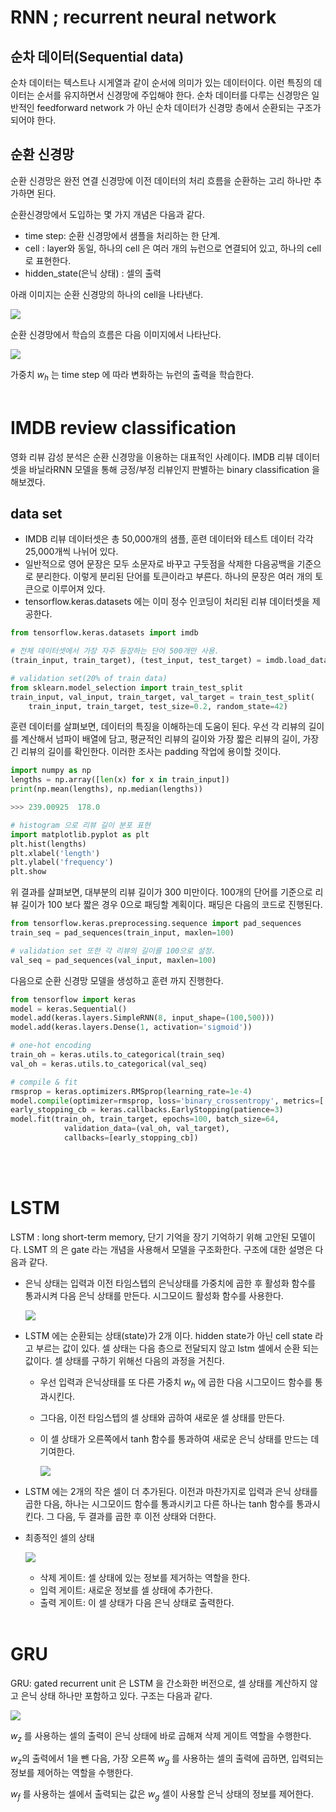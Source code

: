 # RNN ; recurrent neural network

## 순차 데이터(Sequential data)

순차 데이터는 텍스트나 시게열과 같이 순서에 의미가 있는 데이터이다. 이런 특징의 데이터는 순서를 유지하면서 신경망에 주입해야 한다. 순차 데이터를 다루는 신경망은 일반적인 feedforward network 가 아닌 순차 데이터가 신경망 층에서 순환되는 구조가 되어야 한다.


## 순환 신경망

순환 신경망은 완전 연결 신경망에 이전 데이터의 처리 흐름을 순환하는 고리 하나만 추가하면 된다. 

순환신경망에서 도입하는 몇 가지 개념은 다음과 같다.

* time step: 순환 신경망에서 샘플을 처리하는 한 단계.
* cell : layer와 동일, 하나의 cell 은 여러 개의 뉴런으로 연결되어 있고, 하나의 cell로 표현한다.
* hidden_state(은닉 상태) : 셀의 출력

아래 이미지는 순환 신경망의 하나의 cell을 나타낸다.

![](./images/2022-06-15-10-06-13.png)

순환 신경망에서 학습의 흐름은 다음 이미지에서 나타난다.

![](./images/2022-06-15-10-35-04.png)

가중치 ${w_h}$ 는 time step 에 따라 변화하는 뉴런의 출력을 학습한다.
<br/></br>

# IMDB review classification

영화 리뷰 감성 분석은 순환 신경망을 이용하는 대표적인 사례이다. IMDB 리뷰 데이터셋을 바닐라RNN 모델을 통해 긍정/부정 리뷰인지 판별하는 binary classification 을 해보겠다.

## data set

* IMDB 리뷰 데이터셋은 총 50,000개의 샘플, 훈련 데이터와 테스트 데이터 각각 25,000개씩 나뉘어 있다.
* 일반적으로 영어 문장은 모두 소문자로 바꾸고 구둣점을 삭제한 다음공백을 기준으로 분리한다. 이렇게 분리된 단어를 토큰이라고 부른다. 하나의 문장은 여러 개의 토큰으로 이루어져 있다.
* tensorflow.keras.datasets 에는 이미 정수 인코딩이 처리된 리뷰 데이터셋을 제공한다.


```python
from tensorflow.keras.datasets import imdb

# 전체 데이터셋에서 가장 자주 등장하는 단어 500개만 사용.
(train_input, train_target), (test_input, test_target) = imdb.load_data(num_words=500)

# validation set(20% of train data)
from sklearn.model_selection import train_test_split
train_input, val_input, train_target, val_target = train_test_split(
    train_input, train_target, test_size=0.2, random_state=42)
```

훈련 데이터를 살펴보면, 데이터의 특징을 이해하는데 도움이 된다. 우선 각 리뷰의 길이를 계산해서 넘파이 배열에 담고, 평균적인 리뷰의 길이와 가장 짧은 리뷰의 길이, 가장 긴 리뷰의 길이를 확인한다. 이러한 조사는 padding 작업에 용이할 것이다.

```python
import numpy as np
lengths = np.array([len(x) for x in train_input])
print(np.mean(lengths), np.median(lengths))

>>> 239.00925  178.0

# histogram 으로 리뷰 길이 분포 표현
import matplotlib.pyplot as plt
plt.hist(lengths)
plt.xlabel('length')
plt.ylabel('frequency')
plt.show
```
위 결과를 살펴보면, 대부분의 리뷰 길이가 300 미만이다. 100개의 단어를 기준으로 리뷰 길이가 100 보다 짧은 경우 0으로 패딩할 계획이다. 패딩은 다음의 코드로 진행된다.

```python
from tensorflow.keras.preprocessing.sequence import pad_sequences
train_seq = pad_sequences(train_input, maxlen=100)

# validation set 또한 각 리뷰의 길이를 100으로 설정.
val_seq = pad_sequences(val_input, maxlen=100)
```

다음으로 순환 신경망 모델을 생성하고 훈련 까지 진행한다.

```python
from tensorflow import keras
model = keras.Sequential()
model.add(keras.layers.SimpleRNN(8, input_shape=(100,500)))
model.add(keras.layers.Dense(1, activation='sigmoid'))

# one-hot encoding
train_oh = keras.utils.to_categorical(train_seq)
val_oh = keras.utils.to_categorical(val_seq)

# compile & fit
rmsprop = keras.optimizers.RMSprop(learning_rate=1e-4)
model.compile(optimizer=rmsprop, loss='binary_crossentropy', metrics=['accuracy'],)
early_stopping_cb = keras.callbacks.EarlyStopping(patience=3)
model.fit(train_oh, train_target, epochs=100, batch_size=64, 
            validation_data=(val_oh, val_target),
            callbacks=[early_stopping_cb])
```
<br/></br>

# LSTM

LSTM : long short-term memory, 단기 기억을 장기 기억하기 위해 고안된 모델이다. LSMT 의 은 gate 라는 개념을 사용해서 모델을 구조화한다. 구조에 대한 설명은 다음과 같다.

- 은닉 상태는 입력과 이전 타임스텝의 은닉상태를 가중치에 곱한 후 활성화 함수를 통과시켜 다음 은닉 상태를 만든다. 시그모이드 활성화 함수를 사용한다.

    ![](./images/2022-06-15-10-38-51.png)

* LSTM 에는 순환되는 상태(state)가 2개 이다. hidden state가 아닌 cell state 라고 부르는 값이 있다. 셀 상태는 다음 층으로 전달되지 않고 lstm 셀에서 순환 되는 값이다. 셀 상태를 구하기 위해선 다음의 과정을 거친다. 

  * 우선 입력과 은닉상태를 또 다른 가중치 $w_h$ 에 곱한 다음 시그모이드 함수를 통과시킨다.
  * 그다음, 이전 타임스텝의 셀 상태와 곱하여 새로운 셀 상태를 만든다.
  * 이 셀 상태가 오른쪽에서 tanh 함수를 통과하여 새로운 은닉 상태를 만드는 데 기여한다. 

    ![](./images/2022-06-15-10-42-24.png)

* LSTM 에는 2개의 작은 셀이 더 추가된다. 이전과 마찬가지로 입력과 은닉 상태를 곱한 다음, 하나는 시그모이드 함수를 통과시키고 다른 하나는 tanh 함수를 통과시킨다. 그 다음, 두 결과를 곱한 후 이전 상태와 더한다.

* 최종적인 셀의 상태
  
  ![](./images/2022-06-15-10-44-09.png)

  * 삭제 게이트: 셀 상태에 있는 정보를 제거하는 역할을 한다.
  * 입력 게이트: 새로운 정보를 셀 상태에 추가한다.
  * 출력 게이트: 이 셀 상태가 다음 은닉 상태로 출력한다.
<br/></br>

# GRU

GRU: gated recurrent unit 은 LSTM 을 간소화한 버전으로, 셀 상태를 계산하지 않고 은닉 상태 하나만 포함하고 있다. 구조는 다음과 같다.

![](./images/2022-06-15-10-46-24.png)

$w_z$ 를 사용하는 셀의 출력이 은닉 상태에 바로 곱해져 삭제 게이트 역할을 수행한다.

$w_z$의 출력에서 1을 뺀 다음, 가장 오른쪽 $w_g$ 를 사용하는 셀의 출력에 곱하면, 입력되는 정보를 제어하는 역할을 수행한다.

$w_f$ 를 사용하는 셀에서 출력되는 값은 $w_g$ 셀이 사용할 은닉 상태의 정보를 제어한다.